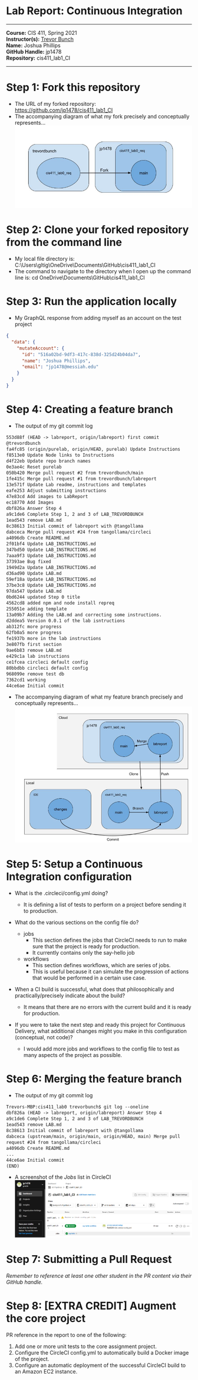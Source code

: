 # Lab Report: Continuous Integration
___
**Course:** CIS 411, Spring 2021  
**Instructor(s):** [Trevor Bunch](https://github.com/trevordbunch)  
**Name:** Joshua Phillips  
**GitHub Handle:** jp1478  
**Repository:**  cis411_lab1_CI
___

# Step 1: Fork this repository
- The URL of my forked repository: https://github.com/jp1478/cis411_lab1_CI
- The accompanying diagram of what my fork precisely and conceptually represents...
  ![ForkDiagram](../assets/RepoDiagram.jpg)


# Step 2: Clone your forked repository from the command line  
- My local file directory is: C:\Users\gltig\OneDrive\Documents\GitHub\cis411_lab1_CI
- The command to navigate to the directory when I open up the command line is: cd OneDrive\Documents\GitHub\cis411_lab1_CI

# Step 3: Run the application locally
- My GraphQL response from adding myself as an account on the test project
``` json
{
  "data": {
    "mutateAccount": {
      "id": "516a02bd-9df3-417c-838d-325d24b04da7",
      "name": "Joshua Phillips",
      "email": "jp1478@messiah.edu"
    }
  }
}
```

# Step 4: Creating a feature branch
- The output of my git commit log
```
553d88f (HEAD -> labreport, origin/labreport) first commit @trevordbunch
fa4fc85 (origin/purelab, origin/HEAD, purelab) Update Instructions
f8513e0 Update Node links to Instructions
d4f22eb Update repo branch names
0e3ae4c Reset purelab
050b420 Merge pull request #2 from trevordbunch/main
1fe415c Merge pull request #1 from trevordbunch/labreport
13e571f Update Lab readme, instructions and templates
eafe253 Adjust submitting instructions
47e83cd Add images to LabReport
ec18770 Add Images
dbf826a Answer Step 4
a9c1de6 Complete Step 1, 2 and 3 of LAB_TREVORDBUNCH
1ead543 remove LAB.md
8c38613 Initial commit of labreport with @tangollama
dabceca Merge pull request #24 from tangollama/circleci
a4096db Create README.md
2f01bf4 Update LAB_INSTRUCTIONS.md
347bd50 Update LAB_INSTRUCTIONS.md
7aaa9f3 Update LAB_INSTRUCTIONS.md
37393ae Bug fixed
1949d2a Update LAB_INSTRUCTIONS.md
d36ad90 Update LAB.md
59ef18a Update LAB_INSTRUCTIONS.md
37be3c8 Update LAB_INSTRUCTIONS.md
97da547 Update LAB.md
0bd6244 updated Step 0 title
4562cd8 added npm and node install repreq
255051e adding template
13a09b7 Adding the LAB.md and correcting some instructions.
d2ddea5 Version 0.0.1 of the lab isntructions
ab312fc more progress
62fb0a5 more progress
fe1937b more in the lab instructions
3e807fb first section
9ae6b83 remove LAB.md
e429c1a lab instructions
ce1fcea circleci default config
80bbdbb circleci default config
968099e remove test db
7362cd1 working
44ce6ae Initial commit
```
- The accompanying diagram of what my feature branch precisely and conceptually represents...
  ![BranchDiagram](../assets/BranchDiagram.jpg)

# Step 5: Setup a Continuous Integration configuration
- What is the .circleci/config.yml doing?  
    - It is defining a list of tests to perform on a project before sending it to production. 

- What do the various sections on the config file do?  
   - jobs
     - This section defines the jobs that CircleCI needs to run to make sure that the project is ready for production. 
     - It currently contains only the say-hello job
   - workflows
     - This section defines workflows, which are series of jobs. 
     - This is useful because it can simulate the progression of actions that would be performed in a certain use case. 

- When a CI build is successful, what does that philosophically and practically/precisely indicate about the build?  
    - It means that there are no errors with the current build and it is ready for production. 

- If you were to take the next step and ready this project for Continuous Delivery, what additional changes might you make in this configuration (conceptual, not code)?  
   - I would add more jobs and workflows to the config file to test as many aspects of the project as possible. 

# Step 6: Merging the feature branch
* The output of my git commit log
```
Trevors-MBP:cis411_lab0 trevorbunch$ git log --oneline
dbf826a (HEAD -> labreport, origin/labreport) Answer Step 4
a9c1de6 Complete Step 1, 2 and 3 of LAB_TREVORDBUNCH
1ead543 remove LAB.md
8c38613 Initial commit of labreport with @tangollama
dabceca (upstream/main, origin/main, origin/HEAD, main) Merge pull request #24 from tangollama/circleci
a4096db Create README.md
...
44ce6ae Initial commit
(END)
```

* A screenshot of the _Jobs_ list in CircleCI
![CircleCI Success](../assets/circleCI.png)

# Step 7: Submitting a Pull Request
_Remember to reference at least one other student in the PR content via their GitHub handle._



# Step 8: [EXTRA CREDIT] Augment the core project
PR reference in the report to one of the following:
1. Add one or more unit tests to the core assignment project. 
2. Configure the CircleCI config.yml to automatically build a Docker image of the project.
3. Configure an automatic deployment of the successful CircleCI build to an Amazon EC2 instance.
